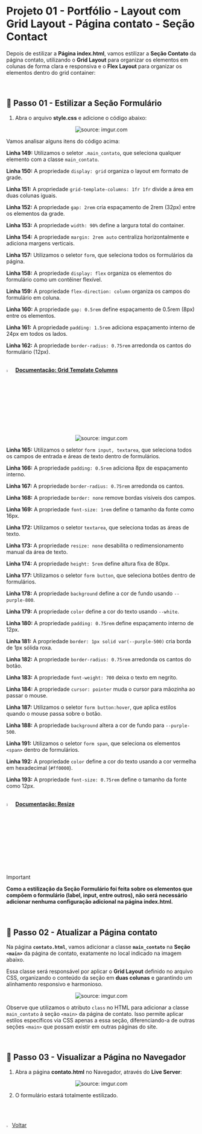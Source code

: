 <h1>Projeto 01 - Portfólio - Layout com Grid Layout - Página contato - Seção Contact</h1>



Depois de estilizar a **Página index.html**, vamos estilizar a **Seção Contato** da página contato, utilizando o **Grid Layout** para organizar os elementos em colunas de forma clara e responsiva e o **Flex Layout** para organizar os elementos dentro do grid container:

<br />

<h2>👣 Passo 01 - Estilizar a Seção Formulário</h2>



1. Abra o arquivo **style.css** e adicione o código abaixo:

<div align="center"><img src="https://i.imgur.com/jiFf76E.png" title="source: imgur.com" /></div>

Vamos analisar alguns itens do código acima:

**Linha 149:** Utilizamos o seletor `.main_contato`, que seleciona qualquer elemento com a classe `main_contato`.

**Linha 150:** A propriedade `display: grid` organiza o layout em formato de grade.

**Linha 151:** A propriedade `grid-template-columns: 1fr 1fr` divide a área em duas colunas iguais.

**Linha 152:** A propriedade `gap: 2rem` cria espaçamento de 2rem (32px) entre os elementos da grade.

**Linha 153:** A propriedade `width: 90%` define a largura total do container.

**Linha 154:** A propriedade `margin: 2rem auto` centraliza horizontalmente e adiciona margens verticais.

**Linha 157:** Utilizamos o seletor `form`, que seleciona todos os formulários da página.

**Linha 158:** A propriedade `display: flex` organiza os elementos do formulário como um contêiner flexível.

**Linha 159:** A propriedade `flex-direction: column` organiza os campos do formulário em coluna.

**Linha 160:** A propriedade `gap: 0.5rem` define espaçamento de 0.5rem (8px) entre os elementos.

**Linha 161:** A propriedade `padding: 1.5rem` adiciona espaçamento interno de 24px em todos os lados.

**Linha 162:** A propriedade `border-radius: 0.75rem` arredonda os cantos do formulário (12px).

<br />

<div align="left"><img src="https://i.imgur.com/7IdCTXz.png" title="source: imgur.com" width="4%"/> <a href="https://www.w3schools.com/cssref/pr_grid-template-columns.php" target="_blank"><b>Documentação: Grid Template Columns</b></a></div>

<br />

<div align="center"><img src="https://i.imgur.com/ejYoM6Z.png" title="source: imgur.com" /></div>

**Linha 165:** Utilizamos o seletor `form input, textarea`, que seleciona todos os campos de entrada e áreas de texto dentro de formulários.

**Linha 166:** A propriedade `padding: 0.5rem` adiciona 8px de espaçamento interno.

**Linha 167:** A propriedade `border-radius: 0.75rem` arredonda os cantos.

**Linha 168:** A propriedade `border: none` remove bordas visíveis dos campos.

**Linha 169:** A propriedade `font-size: 1rem` define o tamanho da fonte como 16px.

**Linha 172:** Utilizamos o seletor `textarea`, que seleciona todas as áreas de texto.

**Linha 173:** A propriedade `resize: none` desabilita o redimensionamento manual da área de texto.

**Linha 174:** A propriedade `height: 5rem` define altura fixa de 80px.

**Linha 177:** Utilizamos o seletor `form button`, que seleciona botões dentro de formulários.

**Linha 178:** A propriedade `background` define a cor de fundo usando `--purple-800`.

**Linha 179:** A propriedade `color` define a cor do texto usando `--white`.

**Linha 180:** A propriedade `padding: 0.75rem` define espaçamento interno de 12px.

**Linha 181:** A propriedade `border: 1px solid var(--purple-500)` cria borda de 1px sólida roxa.

**Linha 182:** A propriedade `border-radius: 0.75rem` arredonda os cantos do botão.

**Linha 183:** A propriedade `font-weight: 700` deixa o texto em negrito.

**Linha 184:** A propriedade `cursor: pointer` muda o cursor para mãozinha ao passar o mouse.

**Linha 187:** Utilizamos o seletor `form button:hover`, que aplica estilos quando o mouse passa sobre o botão.

**Linha 188:** A propriedade `background` altera a cor de fundo para `--purple-500`.

**Linha 191:** Utilizamos o seletor `form span`, que seleciona os elementos `<span>` dentro de formulários.

**Linha 192:** A propriedade `color` define a cor do texto usando a cor vermelha em hexadecimal (`#ff0000`).

**Linha 193:** A propriedade `font-size: 0.75rem` define o tamanho da fonte como 12px.

<br />

<div align="left"><img src="https://i.imgur.com/7IdCTXz.png" title="source: imgur.com" width="4%"/> <a href="https://www.w3schools.com/cssref/css3_pr_resize.php" target="_blank"><b>Documentação: Resize</b></a></div>

<br />

> [!IMPORTANT]
>
> **Como a estilização da Seção Formulário foi feita sobre os elementos que compõem o formulário (label, input, entre outros), não será necessário adicionar nenhuma configuração adicional na página index.html.**

<br />

<h2>👣 Passo 02 - Atualizar a Página contato</h2>



Na página **`contato.html`**, vamos adicionar a classe **`main_contato`** na **Seção `<main>`** da página de contato, exatamente no local indicado na imagem abaixo.

Essa classe será responsável por aplicar o **Grid Layout** definido no arquivo CSS, organizando o conteúdo da seção em **duas colunas** e garantindo um alinhamento responsivo e harmonioso.

<div align="center"><img src="https://i.imgur.com/IZ3LN6q.png" title="source: imgur.com" /></div>

Observe que utilizamos o atributo `class` no HTML para adicionar a classe `main_contato` à seção `<main>` da página de contato. Isso permite aplicar estilos específicos via CSS apenas a essa seção, diferenciando-a de outras seções `<main>` que possam existir em outras páginas do site.

<br />

<h2>👣 Passo 03 - Visualizar a Página no Navegador</h2>



1. Abra a página **contato.html** no Navegador, através do **Live Server**:

<div align="center"><img src="https://i.imgur.com/He81D5k.png" title="source: imgur.com" /></div>

2. O formulário estará totalmente estilizado.

<br /><br />

<div align="left"><a href="README.md"><img src="https://i.imgur.com/XMgF3gl.png" title="source: imgur.com" width="3%"/>Voltar</a></div>